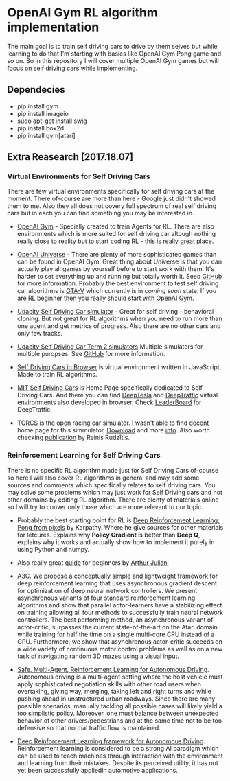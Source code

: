 # OpenAI Gym RL algorithm implementation

The main goal is to train self driving cars to drive by them selves but while learning to do that I'm starting with basics like OpenAI Gym Pong game and so on. So in this repository I will cover multiple OpenAI Gym games but will focus on self driving cars while implementing.

## Dependecies

* pip install gym
* pip install imageio
* sudo apt-get install swig
* pip install box2d
* pip install gym[atari]

## Extra Reasearch [2017.18.07]

### Virtual Environments for Self Driving Cars

There are few virtual environments specifically for self driving cars at the moment. There of-course are more than here - Google just didn't showed them to me. Also they all does not covery full spectrum of real self driving cars but in each you can find something you may be interested in.

* [OpenAI Gym](https://gym.openai.com/) - Specially created to train Agents for RL. There are also environments which is more suited for self driving car altough nothing really close to reality but to start coding RL - this is really great place.

* [OpenAI Universe](https://gym.openai.com/) - There are plenty of more sophisticated games than can be found in OpenAI Gym. Great thing about Universe is that you can actually play all games by yourself before to start work with them. It's harder to set everything up and running but totally worth it. Seeo [GitHub](https://github.com/openai/universe) for more information. Probably the best environment to test self driving car algorithms is [GTA-V](https://universe.openai.com/envs/gtav.SaneDriving-v0) which currently is in *coming soon* state. If you are RL beginner then you really should start with OpenAI Gym.

* [Udacity Self Driving Car simulator](https://github.com/udacity/self-driving-car-sim) - Great for self driving - behavioral cloning. But not great for RL algorithms when you need to run more than one agent and get metrics of progress. Also there are no other cars and only few tracks.

* [Udacity Self Driving Car Term 2 simulators](https://github.com/udacity/self-driving-car-sim/releases) Multiple simulators for multiple puropses. See [GitHub](https://github.com/udacity/self-driving-car-sim) for more information.

* [Self Driving Cars in Browser](http://janhuenermann.com/projects/learning-to-drive) is virtual environment written in JavaScript. Made to train RL algorithms.

* [MIT Self Driving Cars](http://selfdrivingcars.mit.edu/) is Home Page specifically dedicated to Self Driving Cars. And there you can find [DeepTesla](http://selfdrivingcars.mit.edu/deeptesla/) and [DeepTraffic](http://selfdrivingcars.mit.edu/deeptraffic/) virtual environments also developed in browser. Check [LeaderBoard](http://selfdrivingcars.mit.edu/leaderboard/) for DeepTraffic.

* [TORCS](https://en.wikipedia.org/wiki/TORCS) is the open racing car simulator. I wasn't able to find decent home page for this simmulator. [Download](https://sourceforge.net/projects/torcs/) and more [info](http://torcs.sourceforge.net/). Also worth checking [publication](http://personal.ee.surrey.ac.uk/Personal/N.Pugeault/projects/RRUDZITS_LEARNING_AUTONOMOUS_DRIVING_FINAL.pdf) by Reinis Rudzītis.

### Reinforcement Learning for Self Driving Cars

There is no specific RL algorithm made just for Self Driving Cars of-course so here I will also cover RL algorithms in general and may add some sources and comments which specifically relates to self driving cars. You may solve some problems which may just work for Self Driving cars and not other domains by editing RL algorithm. There are plenty of materials online so I will try to conver only those which are more relevant to our topic.

* Probably the best starting point for RL is [Deep Reinforcement Learning: Pong from pixels](http://karpathy.github.io/2016/05/31/rl/) by Karpathy. Where he give sources for other materials for letcures. Explains why __Policy Gradient__ is better than __Deep Q__, explains why it works and actually show how to implement it purely in using Python and numpy.

* Also really great [guide](https://medium.com/emergent-future/simple-reinforcement-learning-with-tensorflow-part-0-q-learning-with-tables-and-neural-networks-d195264329d0) for beginners by [Arthur Juliani](https://medium.com/@awjuliani)

* [A3C](https://arxiv.org/abs/1602.01783). We propose a conceptually simple and lightweight framework for deep reinforcement learning that uses asynchronous gradient descent for optimization of deep neural network controllers. We present asynchronous variants of four standard reinforcement learning algorithms and show that parallel actor-learners have a stabilizing effect on training allowing all four methods to successfully train neural network controllers. The best performing method, an asynchronous variant of actor-critic, surpasses the current state-of-the-art on the Atari domain while training for half the time on a single multi-core CPU instead of a GPU. Furthermore, we show that asynchronous actor-critic succeeds on a wide variety of continuous motor control problems as well as on a new task of navigating random 3D mazes using a visual input.

* [Safe, Multi-Agent, Reinforcement Learning for Autonomous Driving](https://arxiv.org/abs/1610.03295v1). Autonomous driving is a multi-agent setting where the host vehicle must apply sophisticated negotiation skills with other road users when overtaking, giving way, merging, taking left and right turns and while pushing ahead in unstructured urban roadways. Since there are many possible scenarios, manually tackling all possible cases will likely yield a too simplistic policy. Moreover, one must balance between unexpected behavior of other drivers/pedestrians and at the same time not to be too defensive so that normal traffic flow is maintained.

* [Deep Reinforcement Learning framework for Autonomous Driving](https://arxiv.org/pdf/1704.02532.pdf). Reinforcement  learning  is  considered  to  be  a  strong  AI paradigm which can be used to teach machines through interaction with the environment and learning from their mistakes. Despite its perceived utility, it has not yet been successfully appliedin automotive applications.